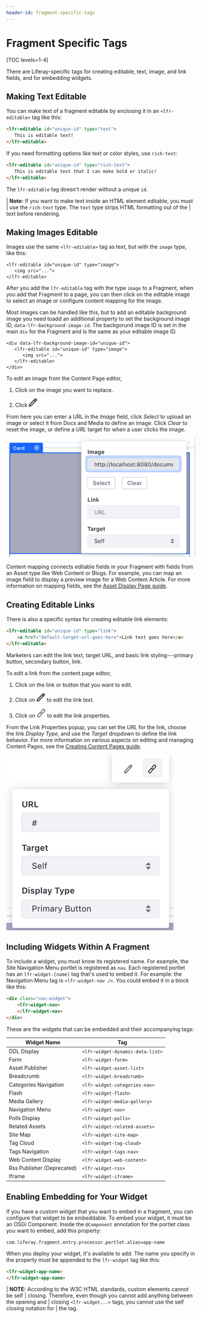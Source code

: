 ```yaml
---
header-id: fragment-specific-tags
---
```


# Fragment Specific Tags

[TOC levels=1-4]

There are Liferay-specific tags for creating editable, text, image, and link 
fields, and for embedding widgets.

## Making Text Editable

You can make text of a fragment editable by enclosing it in an 
`<lfr-editable>` tag like this:
 
```html
<lfr-editable id="unique-id" type="text">
   This is editable text!
</lfr-editable>
```
 
If you need formatting options like text or color styles, use `rich-text`:
 
```html
<lfr-editable id="unique-id" type="rich-text">
   This is editable text that I can make bold or italic! 
</lfr-editable>
```
 
The `lfr-editable` tag doesn't render without a unique `id`. 

| **Note:** If you want to make text inside an HTML element editable, you must 
| use the `rich-text` type. The `text` type strips HTML formatting out of the 
| text before rendering.

## Making Images Editable

Images use the same `<lfr-editable>` tag as text, but with the `image` type, 
like this:
 
```
<lfr-editable id="unique-id" type="image">
   <img src="...">
</lfr-editable>
```

After you add the `lfr-editable` tag with the type `image` to a Fragment, when 
you add that Fragment to a page, you can then click on the editable image to 
select an image or configure content mapping for the image.

Most images can be handled like this, but to add an editable background image 
you need toadd an additional property to set the background image ID, 
`data-lfr-background-image-id`. The backgorund image ID is set in the main `div` for the Fragment and is the same as your editable image ID.

```
<div data-lfr-background-image-id="unique-id">
   <lfr-editable id="unique-id" type="image">
      <img src="...">
   </lfr-editable>
</div>
```

To edit an image from the Content Page editor,

1.  Click on the image you want to replace.

2.  Click ![Image Properties](../../../images/icon-edit.png).

From here you can enter a URL in the *Image* field, click *Select* to upload an 
image or select it from Docs and Media to define an image. Click *Clear* to 
reset the image, or define a *URL* target for when a user clicks the image.

![Figure 1: You have several options for defining an image on a Content Page.](../../../images/fragment-image-editor.png)

Content mapping connects editable fields in your Fragment with fields from an 
Asset type like Web Content or Blogs. For example, you can map an image field 
to display a preview image for a Web Content Article. For more information on mapping fields, see the [Asset Display Page guide](user-doc-link).

## Creating Editable Links

There is also a specific syntax for creating editable link elements:
 
```html
<lfr-editable id="unique-id" type="link">
    <a href="default-target-url-goes-here">Link text goes here</a>
</lfr-editable>
```
 
Marketers can edit the link text, target URL, and basic link styling---primary
button, secondary button, link.

To edit a link from the content page editor,

1.  Click on the link or button that you want to edit.

2.  Click on ![Edit](../../../images/icon-edit.png) to edit the link text.

3.  Click on ![Link](../../../images/icon-link.png) to edit the link properties.

From the Link Properties popup, you can set the *URL* for the link, choose the 
link *Display Type*, and use the *Target* dropdown to define the link behavior. For more information on various aspects on editing and managing Content Pages, see the [Creating Content Pages guide](user-docs-link).

![Figure 2: You have several options for defining a link's appearance and behavior.](../../../images/fragment-link-editor.png)

## Including Widgets Within A Fragment 

To include a widget, you must know its registered name. For example, the Site 
Navigation Menu portlet is registered as `nav`. Each registered portlet has an
`lfr-widget-[name]` tag that's used to embed it. For example: the Navigation
Menu tag is `<lfr-widget-nav />`. You could embed it in a block like this:

```html
<div class="nav-widget">
    <lfr-widget-nav>
    </lfr-widget-nav>
</div>
```

These are the widgets that can be embedded and their accompanying tags:

| Widget Name    | Tag |
| -------- | --- |	
|DDL Display	|`<lfr-widget-dynamic-data-list>`  |
|Form           |`<lfr-widget-form>`               |
|Asset Publisher|`<lfr-widget-asset-list>`     |
|Breadcrumb	    |`<lfr-widget-breadcrumb>` |
|Categories Navigation |`<lfr-widget-categories-nav>` |
|Flash	|`<lfr-widget-flash>`|
|Media Gallery	|`<lfr-widget-media-gallery>`|
|Navigation Menu	|`<lfr-widget-nav>`|
|Polls Display	|`<lfr-widget-polls>`|
|Related Assets	|`<lfr-widget-related-assets>`|
|Site Map	|`<lfr-widget-site-map>`|
|Tag Cloud	|`<lfr-widget-tag-cloud>`|
|Tags Navigation	|`<lfr-widget-tags-nav>`|
|Web Content Display	|`<lfr-widget-web-content>`
|Rss Publisher (Deprecated)	|`<lfr-widget-rss>`|
|Iframe	|`<lfr-widget-iframe>`|


## Enabling Embedding for Your Widget

If you have a custom widget that you want to embed in a fragment, you can 
configure that widget to be embeddable. To embed your widget, it must be an OSGi
Component. Inside the `@Component` annotation for the portlet class you want to
embed, add this property:

```properties
com.liferay.fragment.entry.processor.portlet.alias=app-name
```

When you deploy your widget, it's available to add. The name you specify in the
property must be appended to the `lfr-widget` tag like this:

```html
<lfr-widget-app-name>
</lfr-widget-app-name>
```
| **NOTE:** According to the W3C HTML standards, custom elements cannot be self 
| closing. Therefore, even though you cannot add anything between the opening and
| closing `<lfr-widget...>` tags, you cannot use the self closing notation for 
| the tag.
